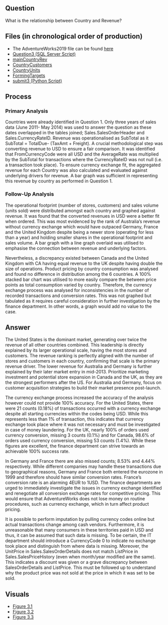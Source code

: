 ## Question
What is the relationship between Country and Revenue?

## Files (in chronological order of production)
- The AdventureWorks2019 file can be found [here](https://learn.microsoft.com/en-us/sql/samples/adventureworks-install-configure?view=sql-server-ver17&tabs=ssms)
- [Question3 (SQL Server Script)](/Question3.sql)
- [mainCountryRev](/mainCountryRev.csv)
- [CountryCustomers](/CountryCustomers.csv)
- [CountryUnits](/CountryUnits.csv)
- [FormingTargets](/FormingTargets.csv)
- [submit3 (Python Script)](/submit3.py)
  
## Process
### Primary Analysis
Countries were already identified in Question 1. Only three years of sales data (June 2011- 
May 2014) was used to answer the question as these dates overlapped in the tables
joined; Sales.SalesOrderHeader and Sales.CurrencyRateID. Revenue was
operationalised as SubTotal as it SubTotal = TotalDue- (TaxAmt + Freight). A crucial
methodological step was converting revenue to USD to ensure a fair comparison. It was
identified that FromCurrencyCode were all USD and the AverageRate was multiplied by
the SubTotal for transactions where the CurrencyRateID was not null (i.e. a transaction
took place). To ensure currency exchange fit, the aggregated revenue for each Country
was also calculated and evaluated against underlying drivers for revenue. A bar graph
was sufficient in representing this revenue by country as performed in Question 1.

### Follow-Up Analysis
The operational footprint (number of stores, customers) and sales volume (units sold)
were distributed amongst each country and graphed against revenue. It was found that the
converted revenues in USD were a better fit when ordered. This was most evidenced by
the rank of Australia’s revenue without currency exchange which would have outpaced
Germany, France and the United Kingdom despite being a newer store (operating for less
than a year) and holding smaller shares in the operational footprint and sales volume. A
bar graph with a line graph overlaid was utilised to emphasise the connection between
revenue and underlying factors.

Nevertheless, a discrepancy existed between Canada and the United Kingdom with CA
having equal revenue to the UK despite having double the size of operations. Product
pricing by country consumption was analysed and found no difference in distribution
among the 6 countries. A 100% stacked bar chart was utilised to more easily compare the
between price points as total consumption varied by country. Therefore, the currency
exchange process was analysed for inconsistencies in the number of recorded
transactions and conversion rates. This was not graphed but tabulated as it requires
careful consideration in further investigation by the finance department. In other words, a
graph would add no value to the case.

## Answer 
The United States is the dominant market, generating over twice the revenue of all other
countries combined. This leadership is directly explained by its larger operational scale,
having the most stores and customers. The revenue ranking is perfectly aligned with the
number of stores and customers in each country, confirming that scale is the primary
revenue driver. The lower revenue for Australia and Germany is further explained by their
later market entry in mid-2013. Prioritize marketing investment and potential store
expansion in Canada and the UK, as they are the strongest performers after the US. For
Australia and Germany, focus on customer acquisition strategies to build their market
presence post-launch.

The currency exchange process increased the accuracy of the analysis however could not
provide 100% accuracy. For the United States, there were 21 counts (0.18%) of
transactions occurred with a currency exchange despite all starting currencies within the
codes being USD. While this represents less than 1% of transaction, this indicates that
currency exchange took place where it was not necessary and must be investigated in
case of money laundering. For the UK, nearly 100% of orders used currency conversion,
missing 3 counts (0.1%) and for Canada, 98.6% of orders used currency conversion,
missing 53 counts (1.4%). While these figures are excellent, the finance department can
strive towards an achievable 100% success rate.

In Germany and France there are also missed counts; 8.53% and 4.44% respectively.
While different companies may handle these transactions due to geographical reasons,
Germany and France both entered the eurozone in 1999 and therefore should have
similar conversion rates. France’s conversion rate is an alarming 4EUR to 1USD. The
finance departments are urged to immediately investigate the issues in currency exchange
identified and renegotiate all conversion exchange rates for competitive pricing. This
would ensure that AdventureWorks does not lose money on routine procedures, such as
currency exchange, which in turn affect product pricing.

It is possible to perform imputation by pulling currency codes online but actual transactions
change among cash vendors. Furthermore, it is unreasonable that many consumers in
these territories paid in USD and thus, it can be assumed that such data is missing. To be
certain, the IT department should introduce a CurrencyCode 0 to indicate no exchange
took place and distinguish from where data is missing. Moreover, the UnitPrice in
Sales.SalesOrderDetails does not match ListPrice in Sales.SalesPriceHistory (even when
month/year modified are the same). This indicates a discount was given or a grave
discrepancy between SalesOrderDetails and ListPrice. This must be followed up to
understand why the product price was not sold at the price in which it was set to be sold.

## Visuals
- [Figure 3.1](/Fig1.png)
- [Figure 3.2](/Fig2.png)
- [Figure 3.3](/Fig3.png)
